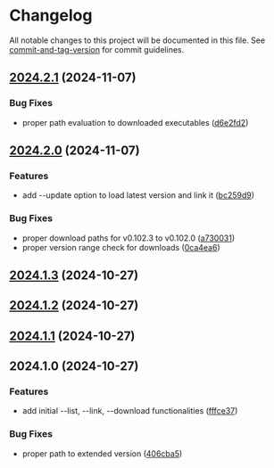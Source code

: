 # Changelog

All notable changes to this project will be documented in this file. See [commit-and-tag-version](https://github.com/absolute-version/commit-and-tag-version) for commit guidelines.

## [2024.2.1](https://github.com/davidsneighbour/hugov/compare/v2024.2.0...v2024.2.1) (2024-11-07)


### Bug Fixes

* proper path evaluation to downloaded executables ([d6e2fd2](https://github.com/davidsneighbour/hugov/commit/d6e2fd238dc303b7a04c7db3cc655a4d9502d67d))

## [2024.2.0](https://github.com/davidsneighbour/hugov/compare/v2024.1.3...v2024.2.0) (2024-11-07)


### Features

* add --update option to load latest version and link it ([bc259d9](https://github.com/davidsneighbour/hugov/commit/bc259d95ae437337e19e6e983fb16e7b7b3ba409))


### Bug Fixes

* proper download paths for v0.102.3 to v0.102.0 ([a730031](https://github.com/davidsneighbour/hugov/commit/a730031a2511ee331f811812c253a8f9737bfc35))
* proper version range check for downloads ([0ca4ea6](https://github.com/davidsneighbour/hugov/commit/0ca4ea67fc01ea57845c731f55bca4cae3cb997b))

## [2024.1.3](https://github.com/davidsneighbour/hugov/compare/v2024.1.2...v2024.1.3) (2024-10-27)

## [2024.1.2](https://github.com/davidsneighbour/hugov/compare/v2024.1.1...v2024.1.2) (2024-10-27)

## [2024.1.1](https://github.com/davidsneighbour/hugov/compare/v2024.1.0...v2024.1.1) (2024-10-27)

## 2024.1.0 (2024-10-27)


### Features

* add initial --list, --link, --download functionalities ([fffce37](https://github.com/davidsneighbour/hugo-versioning/commit/fffce372f9c477e7be44ac7865399b7bb531de98))


### Bug Fixes

* proper path to extended version ([406cba5](https://github.com/davidsneighbour/hugo-versioning/commit/406cba590942e799a8402740a3dd5e0f2649330f))
